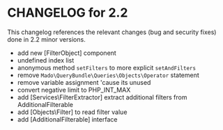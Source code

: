 CHANGELOG for 2.2
=================

This changelog references the relevant changes (bug and security fixes) done
in 2.2 minor versions.

 - add new [FilterObject] component
 - undefined index list
 - anonymous method `setFilters` to more explicit `setAndFilters`
 - remove `Mado\QueryBundle\Queries\Objects\Operator` statement
 - remove variable assignment 'cause its unused
 - convert negative limit to PHP_INT_MAX
 - add [Services\FilterExtractor] extract additional filters from AdditionalFilterable
 - add [Objects\Filter] to read filter value
 - add [AdditionalFilterable] interface
